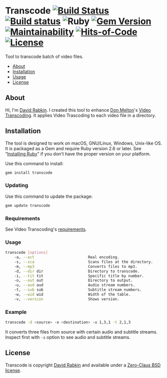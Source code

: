 # Transcode [![Build Status](https://travis-ci.org/rdavid/transcode.svg)](https://travis-ci.org/rdavid/transcode) [![Build status](https://ci.appveyor.com/api/projects/status/yqxb43ltxrjj776a?svg=true)](https://ci.appveyor.com/project/rdavid/transcode) ![Ruby](https://github.com/rdavid/transcode/workflows/Ruby/badge.svg) [![Gem Version](https://badge.fury.io/rb/transcode.svg)](https://badge.fury.io/rb/transcode) [![Maintainability](https://api.codeclimate.com/v1/badges/5e21a1c1f8a3923584e3/maintainability)](https://codeclimate.com/github/rdavid/transcode/maintainability) [![Hits-of-Code](https://hitsofcode.com/github/rdavid/transcode)](https://hitsofcode.com/view/github/rdavid/transcode) [![License](https://img.shields.io/badge/license-0BSD-green)](https://github.com/rdavid/transcode/blob/master/LICENSE)
Tool to transcode batch of video files.

* [About](#about)
* [Installation](#installation)
* [Usage](#usage)
* [License](#license)

## About
Hi, I'm [David Rabkin](http://cv.rabkin.co.il). I created this tool to
enhance [Don Melton](http://donmelton.com/)'s [Video
Transcoding](https://github.com/donmelton/video_transcoding/). It applies
Video Trascoding to each video file in a directory.

## Installation
The tool is designed to work on macOS, GNU/Linux, Windows, Unix-like OS. It is
packaged as a Gem and require Ruby version 2.6 or later.  See “[Installing
Ruby](https://www.ruby-lang.org/en/documentation/installation/)” if you don't
have the proper version on your platform.

Use this command to install:
```sh
gem install transcode
```
### Updating
Use this command to update the package:
```sh
gem update transcode
```
### Requirements
See Video Transcoding's [requirements](https://github.com/donmelton/video_transcoding/blob/master/README.md?ts=2#requirements).

### Usage
```sh
transcode [options]
	-a, --act                        Real encoding.
	-s, --sca                        Scans files at the directory.
	-m, --mp3                        Converts files to mp3.
	-d, --dir dir                    Directory to transcode.
	-i, --tit tit                    Specific title by number.
	-o, --out out                    Directory to output.
	-u, --aud aud                    Audio stream numbers.
	-t, --sub sub                    Subtitle stream numbers.
	-w, --wid wid                    Width of the table.
	-v, --version                    Shows version.
```
### Example
```sh
transcode -d <source> -o <destination> -u 1,3,1 -t 2,1,3
```
It converts three files from source with certain audio and subtitle streams.
Inspect first with `-s` option to see audio and subtitle streams.

## License
Transcode is copyright [David Rabkin](http://cv.rabkin.co.il) and
available under a [Zero-Claus BSD license](https://github.com/rdavid/transcode/blob/master/LICENSE).
